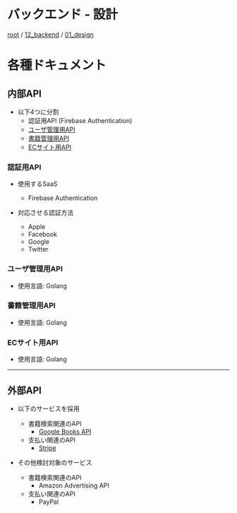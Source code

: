 # バックエンド - 設計

[root](./../../../README.md) 
/ [12_backend](./../README.md) 
/ [01_design](./README.md)

# 各種ドキュメント

## 内部API

* 以下4つに分割
  * 認証用API (Firebase Authentication)
  * [ユーザ管理用API](./../21_user_api/README.md)
  * [書籍管理用API](./../22_book_api/README.md)
  * [ECサイト用API](./../23_store_api/README.md)

### 認証用API

* 使用するSaaS
  * Firebase Authentication

* 対応させる認証方法
  * Apple
  * Facebook
  * Google
  * Twitter

### ユーザ管理用API

* 使用言語: Golang

### 書籍管理用API

* 使用言語: Golang

### ECサイト用API

* 使用言語: Golang

---

## 外部API

* 以下のサービスを採用
  * 書籍検索関連のAPI
    * [Google Books API](./../31_google_books_api/README.md)
  * 支払い関連のAPI
    * [Stripe](./../32_stripe/README.md)

* その他検討対象のサービス
  * 書籍検索関連のAPI
    * Amazon Advertising API
  * 支払い関連のAPI
    * PayPal
